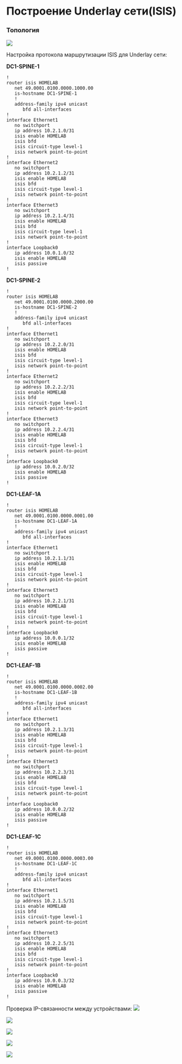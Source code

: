 # Построение Underlay сети(ISIS)
### Топология
![](https://github.com/devops-user/otus/blob/main/homeworks_dc/homework_03/images/topology.JPG)

Настройка протокола маршрутизации ISIS для Underlay сети:

**DC1-SPINE-1**
```
!
router isis HOMELAB
   net 49.0001.0100.0000.1000.00
   is-hostname DC1-SPINE-1
   !
   address-family ipv4 unicast
      bfd all-interfaces
!
interface Ethernet1
   no switchport
   ip address 10.2.1.0/31
   isis enable HOMELAB
   isis bfd
   isis circuit-type level-1
   isis network point-to-point
!
interface Ethernet2
   no switchport
   ip address 10.2.1.2/31
   isis enable HOMELAB
   isis bfd
   isis circuit-type level-1
   isis network point-to-point
!
interface Ethernet3
   no switchport
   ip address 10.2.1.4/31
   isis enable HOMELAB
   isis bfd
   isis circuit-type level-1
   isis network point-to-point
!
interface Loopback0
   ip address 10.0.1.0/32
   isis enable HOMELAB
   isis passive
!
```

**DC1-SPINE-2**
```
!
router isis HOMELAB
   net 49.0001.0100.0000.2000.00
   is-hostname DC1-SPINE-2
   !
   address-family ipv4 unicast
      bfd all-interfaces
!
interface Ethernet1
   no switchport
   ip address 10.2.2.0/31
   isis enable HOMELAB
   isis bfd
   isis circuit-type level-1
   isis network point-to-point
!
interface Ethernet2
   no switchport
   ip address 10.2.2.2/31
   isis enable HOMELAB
   isis bfd
   isis circuit-type level-1
   isis network point-to-point
!
interface Ethernet3
   no switchport
   ip address 10.2.2.4/31
   isis enable HOMELAB
   isis bfd
   isis circuit-type level-1
   isis network point-to-point
!
interface Loopback0
   ip address 10.0.2.0/32
   isis enable HOMELAB
   isis passive
!
```

**DC1-LEAF-1A**
```
!
router isis HOMELAB
   net 49.0001.0100.0000.0001.00
   is-hostname DC1-LEAF-1A
   !
   address-family ipv4 unicast
      bfd all-interfaces
!
interface Ethernet1
   no switchport
   ip address 10.2.1.1/31
   isis enable HOMELAB
   isis bfd
   isis circuit-type level-1
   isis network point-to-point
!
interface Ethernet3
   no switchport
   ip address 10.2.2.1/31
   isis enable HOMELAB
   isis bfd
   isis circuit-type level-1
   isis network point-to-point
!
interface Loopback0
   ip address 10.0.0.1/32
   isis enable HOMELAB
   isis passive
!
```

**DC1-LEAF-1B**
```
!
router isis HOMELAB
   net 49.0001.0100.0000.0002.00
   is-hostname DC1-LEAF-1B
   !
   address-family ipv4 unicast
      bfd all-interfaces
!
interface Ethernet1
   no switchport
   ip address 10.2.1.3/31
   isis enable HOMELAB
   isis bfd
   isis circuit-type level-1
   isis network point-to-point
!
interface Ethernet3
   no switchport
   ip address 10.2.2.3/31
   isis enable HOMELAB
   isis bfd
   isis circuit-type level-1
   isis network point-to-point
!
interface Loopback0
   ip address 10.0.0.2/32
   isis enable HOMELAB
   isis passive
!
```

**DC1-LEAF-1C**
```
!
router isis HOMELAB
   net 49.0001.0100.0000.0003.00
   is-hostname DC1-LEAF-1C
   !
   address-family ipv4 unicast
      bfd all-interfaces
!
interface Ethernet1
   no switchport
   ip address 10.2.1.5/31
   isis enable HOMELAB
   isis bfd
   isis circuit-type level-1
   isis network point-to-point
!
interface Ethernet3
   no switchport
   ip address 10.2.2.5/31
   isis enable HOMELAB
   isis bfd
   isis circuit-type level-1
   isis network point-to-point
!
interface Loopback0
   ip address 10.0.0.3/32
   isis enable HOMELAB
   isis passive
!
```

Проверка IP-связанности между устройствами:
![](https://github.com/devops-user/otus/blob/main/homeworks_dc/homework_06/images/spine_1.png)

![](https://github.com/devops-user/otus/blob/main/homeworks_dc/homework_06/images/spine_2.png)

![](https://github.com/devops-user/otus/blob/main/homeworks_dc/homework_06/images/leaf_1.png)

![](https://github.com/devops-user/otus/blob/main/homeworks_dc/homework_06/images/leaf_2.png)

![](https://github.com/devops-user/otus/blob/main/homeworks_dc/homework_06/images/leaf_3.png)
